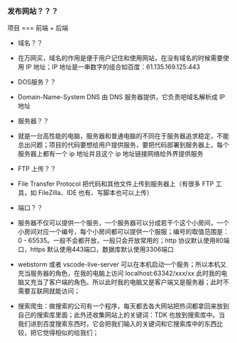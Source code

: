 ### 发布网站？？？

项目 === 前端 + 后端

+ 域名？？
- 在万网买，域名的作用是便于用户记住和使用网站，在没有域名的时候需要使用 IP 地址；IP 地址是一串数字的组合如百度：61.135.169.125:443

+ DOS服务？？
- Domain-Name-System DNS 由 DNS 服务器提供，它负责吧域名解析成 IP 地址

+ 服务器？？
- 就是一台高性能的电脑，服务器和普通电脑的不同在于服务器追求稳定，不能总出问题；项目的代码要想给用户提供服务，要把代码部署到服务器上，每个服务器上都有一个 ip 地址并且这个 ip 地址链接网络给外界提供服务

+ FTP 上传？？
- File Transfer Protocol 把代码和其他文件上传到服务器上（有很多 FTP 工具，如 FileZilla、IDE 也有、写脚本也可以上传）

+ 端口？？
- 服务器不仅可以提供一个服务，一个服务器可以分成若干个这个小房间，一个小房间对应一个编号，每个小房间都可以提供一个服服；编号的取值范围是：0 - 65535。一般不会都开放，一般只会开放常用的；http 协议默认使用80端口，https 默认使用443端口，数据库默认使用3306端口

+ webstorm 或者 vscode-live-server 可以在本机启动一个服务；所以本机又充当服务器的角色，在我的电脑上访问 localhost:63342/xxx/xx 此时我的电脑又充当了客户端的角色。所以此时我的电脑又是客户端又是服务器；此时不需要互联网就能访问；

+ 搜索爬虫：做搜索的公司有一个程序，每天都去各大网站把热词都拿回来放到自己的搜索库里面；此外还收集网站上的关键词：TDK 也放到搜索库中。当我们进到百度搜索东西时，它会把我们输入的关键词和它搜索库中的东西比较，把它觉得相似的给我们；